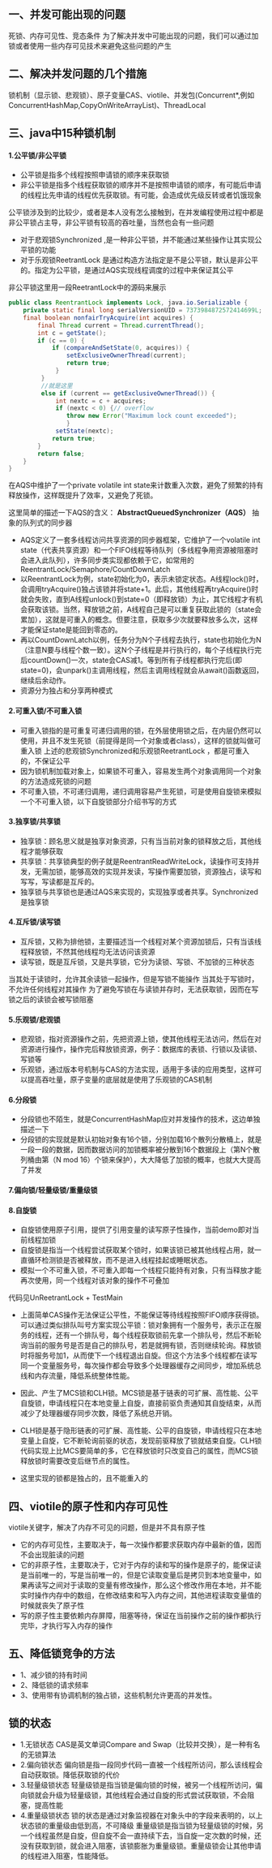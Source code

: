 ## 一、并发可能出现的问题
死锁、内存可见性、竞态条件
为了解决并发中可能出现的问题，我们可以通过加锁或者使用一些内存可见技术来避免这些问题的产生

## 二、解决并发问题的几个措施
锁机制（显示锁、悲观锁）、原子变量CAS、viotile、并发包(Concurrent*,例如ConcurrentHashMap,CopyOnWriteArrayList)、ThreadLocal

## 三、java中15种锁机制
#### 1.公平锁/非公平锁
- 公平锁是指多个线程按照申请锁的顺序来获取锁
- 非公平锁是指多个线程获取锁的顺序并不是按照申请锁的顺序，有可能后申请的线程比先申请的线程优先获取锁。有可能，会造成优先级反转或者饥饿现象

公平锁涉及到的比较少，或者是本人没有怎么接触到，在并发编程使用过程中都是非公平锁占主导，非公平锁有较高的吞吐量，当然也会有一些问题

- 对于悲观锁Synchronized ,是一种非公平锁，并不能通过某些操作让其实现公平锁的功能
- 对于乐观锁ReetrantLock 是通过构造方法指定是不是公平锁，默认是非公平的。指定为公平锁，是通过AQS实现线程调度的过程中来保证其公平

非公平锁这里用一段ReetrantLock中的源码来展示
```java
public class ReentrantLock implements Lock, java.io.Serializable {
    private static final long serialVersionUID = 7373984872572414699L;
    final boolean nonfairTryAcquire(int acquires) {
        final Thread current = Thread.currentThread();
        int c = getState();
        if (c == 0) {
            if (compareAndSetState(0, acquires)) {
                setExclusiveOwnerThread(current);
                return true;
             }
         }
         //就是这里
         else if (current == getExclusiveOwnerThread()) {
             int nextc = c + acquires;
             if (nextc < 0) {// overflow
                throw new Error("Maximum lock count exceeded");
                }
             setState(nextc);
            return true;
        }
        return false;
    }
}
```
在AQS中维护了一个private volatile int state来计数重入次数，避免了频繁的持有释放操作，这样既提升了效率，又避免了死锁。

这里简单的描述一下AQS的含义：
**AbstractQueuedSynchronizer（AQS）** 抽象的队列式的同步器
- AQS定义了一套多线程访问共享资源的同步器框架，它维护了一个volatile int state（代表共享资源）和一个FIFO线程等待队列（多线程争用资源被阻塞时会进入此队列），许多同步类实现都依赖于它，如常用的ReentrantLock/Semaphore/CountDownLatch
- 以ReentrantLock为例，state初始化为0，表示未锁定状态。A线程lock()时，会调用tryAcquire()独占该锁并将state+1。此后，其他线程再tryAcquire()时就会失败，直到A线程unlock()到state=0（即释放锁）为止，其它线程才有机会获取该锁。当然，释放锁之前，A线程自己是可以重复获取此锁的（state会累加），这就是可重入的概念。但要注意，获取多少次就要释放多么次，这样才能保证state是能回到零态的。
- 再以CountDownLatch以例，任务分为N个子线程去执行，state也初始化为N（注意N要与线程个数一致）。这N个子线程是并行执行的，每个子线程执行完后countDown()一次，state会CAS减1。等到所有子线程都执行完后(即state=0)，会unpark()主调用线程，然后主调用线程就会从await()函数返回，继续后余动作。
- 资源分为独占和分享两种模式

#### 2.可重入锁/不可重入锁
- 可重入锁指的是可重复可递归调用的锁，在外层使用锁之后，在内层仍然可以使用，并且不发生死锁（前提得是同一个对象或者class），这样的锁就叫做可重入锁
  上述的悲观锁Synchronized和乐观锁ReetrantLock ，都是可重入的，不保证公平
- 因为锁机制加载对象上，如果锁不可重入，容易发生两个对象调用同一个对象的方法造成死锁的问题
- 不可重入锁，不可递归调用，递归调用容易产生死锁，可是使用自旋锁来模拟一个不可重入锁，以下自旋锁部分介绍书写的方式


#### 3.独享锁/共享锁
- 独享锁：顾名思义就是独享对象资源，只有当当前对象的锁释放之后，其他线程才能够获取
- 共享锁：共享锁典型的例子就是ReentrantReadWriteLock，读操作可支持并发，无需加锁，能够高效的实现并发读，写操作需要加锁，资源独占，读写和写写，写读都是互斥的。
- 独享锁与共享锁也是通过AQS来实现的，实现独享或者共享。Synchronized是独享锁

#### 4.互斥锁/读写锁
- 互斥锁，又称为排他锁，主要描述当一个线程对某个资源加锁后，只有当该线程释放锁，不然其他线程均无法访问该资源
- 读写锁，既是互斥锁，又是共享锁，它分为读锁、写锁、不加锁的三种状态

当其处于读锁时，允许其余读锁一起操作，但是写锁不能操作
当其处于写锁时，不允许任何线程对其操作
为了避免写锁在与读锁并存时，无法获取锁，因而在写锁之后的读锁会被写锁阻塞

#### 5.乐观锁/悲观锁
- 悲观锁，指对资源操作之前，先把资源上锁，使其他线程无法访问，然后在对资源进行操作，操作完后释放锁资源，例子：数据库的表锁、行锁以及读锁、写锁等
- 乐观锁，通过版本号机制与CAS的方法实现，适用于多读的应用类型，这样可以提高吞吐量，原子变量的底层就是使用了乐观锁的CAS机制

#### 6.分段锁
- 分段锁也不陌生，就是ConcurrentHashMap应对并发操作的技术，这边单独描述一下
- 分段锁的实现就是默认初始对象有16个锁，分别加载16个散列分散桶上，就是一段一段的数据，因而数据访问的加锁概率被分散到16个数据段上（第N个散列桶由第（N mod 16）个锁来保护），大大降低了加锁的概率，也就大大提高了并发

#### 7.偏向锁/轻量级锁/重量级锁


#### 8.自旋锁
- 自旋锁使用原子引用，提供了引用变量的读写原子性操作，当前demo即对当前线程加锁
- 自旋锁是指当一个线程尝试获取某个锁时，如果该锁已被其他线程占用，就一直循环检测锁是否被释放，而不是进入线程挂起或睡眠状态。
- 模拟一个不可重入锁，不可重入即每一个线程只能持有对象，只有当释放才能再次使用，同一个线程对该对象的操作不可叠加

代码见UnReetrantLock + TestMain

- 上面简单CAS操作无法保证公平性，不能保证等待线程按照FIFO顺序获得锁。可以通过类似排队叫号方案实现公平锁：锁对象拥有一个服务号，表示正在服务的线程，还有一个排队号，每个线程获取锁前先拿一个排队号，然后不断轮询当前的服务号是否是自己的排队号，若是就拥有锁，否则继续轮询。释放锁时将服务号加1，从而使下一个线程退出自旋。但这个方法多个线程都在读写同一个变量服务号，每次操作都会导致多个处理器缓存之间同步，增加系统总线和内存流量，降低系统整体性能。

- 因此、产生了MCS锁和CLH锁。MCS锁是基于链表的可扩展、高性能、公平自旋锁，申请线程只在本地变量上自旋，直接前驱负责通知其自旋结束，从而减少了处理器缓存同步次数，降低了系统总开销。

- CLH锁是基于隐形链表的可扩展、高性能、公平的自旋锁，申请线程只在本地变量上自旋，它不断轮询前驱的状态，发现前驱释放了锁就结束自旋。CLH锁代码实现上比MCS要简单的多，它在释放锁时只改变自己的属性，而MCS锁释放锁时需要改变后继节点的属性。

- 这里实现的锁都是独占的，且不能重入的

## 四、viotile的原子性和内存可见性
viotile关键字，解决了内存不可见的问题，但是并不具有原子性
- 它的内存可见性，主要取决于，每一次操作都要求获取内存中最新的值，因而不会出现脏读的问题
- 它的非原子性，主要取决于，它对于内存的读和写的操作是原子的，能保证读是当前唯一的，写是当前唯一的，但是它读取变量后是拷贝到本地变量中，如果再读写之间对于读取的变量有修改操作，那么这个修改作用在本地，并不能实时操作内存中的数组，在修改结束和写入内存之间，其他进程读取变量值的时候就丧失了原子性
- 写的原子性主要依赖内存屏障，阻塞等待，保证在当前操作之前的操作都执行完毕，才执行写入内存的操作

## 五、降低锁竞争的方法
- 1、减少锁的持有时间 
- 2、降低锁的请求频率 
- 3、使用带有协调机制的独占锁，这些机制允许更高的并发性。

## 锁的状态
- 1.无锁状态
CAS是英文单词Compare and Swap（比较并交换），是一种有名的无锁算法
- 2.偏向锁状态
偏向锁是指一段同步代码一直被一个线程所访问，那么该线程会自动获取锁。降低获取锁的代价
- 3.轻量级锁状态
轻量级锁是指当锁是偏向锁的时候，被另一个线程所访问，偏向锁就会升级为轻量级锁，其他线程会通过自旋的形式尝试获取锁，不会阻塞，提高性能
- 4.重量级锁状态
锁的状态是通过对象监视器在对象头中的字段来表明的，以上状态锁的重量级由低到高，不可降级
重量级锁是指当锁为轻量级锁的时候，另一个线程虽然是自旋，但自旋不会一直持续下去，当自旋一定次数的时候，还没有获取到锁，就会进入阻塞，该锁膨胀为重量级锁。重量级锁会让其他申请的线程进入阻塞，性能降低。
